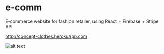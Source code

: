 # e-comm
E-commerce website for fashion retailer, using React + Firebase + Stripe API

http://concept-clothes.herokuapp.com


![alt text](https://imgur.com/BROSI9V "Website Homepage")
